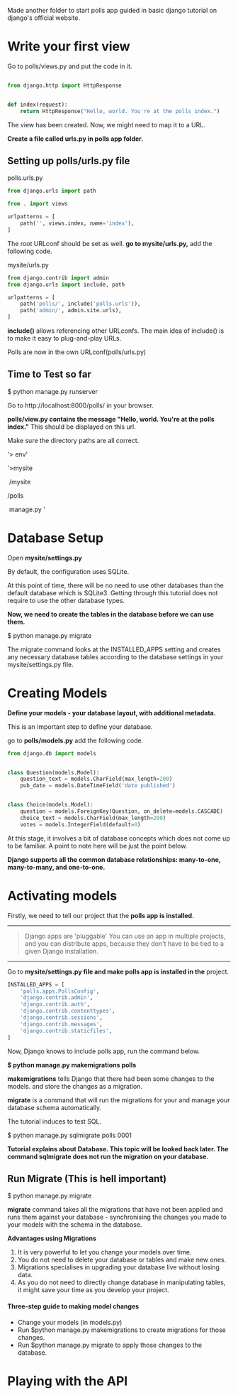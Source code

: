 Made another folder to start polls app guided in basic django tutorial on django's official website. 



# Write your first view





Go to polls/views.py and put the code in it. 







```python

from django.http import HttpResponse


def index(request):
    return HttpResponse("Hello, world. You're at the polls index.")


```



The view has been created. Now, we might need to map it to a URL. 





**Create a file called urls.py in polls app folder.**



## Setting up polls/urls.py file 



polls.urls.py 



```python
from django.urls import path

from . import views

urlpatterns = [
    path('', views.index, name='index'),
]
```



The root URLconf should be set as well. **go to mysite/urls.py,** add the following code. 

mysite/urls.py

```python
from django.contrib import admin
from django.urls import include, path

urlpatterns = [
    path('polls/', include('polls.urls')),
    path('admin/', admin.site.urls),
]
```



**include()** allows referencing other URLconfs. The main idea of include() is to make it easy to plug-and-play URLs. 



Polls are now in the own URLconf(polls/urls.py)



## Time to Test so far 



$ python manage.py runserver 



Go to http://localhost:8000/polls/ in your browser. 

**polls/view.py contains the message "Hello, world. You're at the polls index."**  This should be displayed on this url. 



Make sure the directory paths are all correct. 

'> env'

'>mysite

​	/mysite 

   /polls 

​		manage.py '



# Database Setup 



Open **mysite/settings.py** 

By default, the configuration uses SQLite. 



At this point of time, there will be no need to use other databases than the default database which is SQLite3. Getting through this tutorial does not require to use the other database types. 



**Now, we need to create the tables in the database before we can use them.** 



$ python manage.py migrate 



The migrate command looks at the INSTALLED_APPS setting and creates any necessary database tables according to the database settings in your mysite/settings.py file. 





# Creating Models 



**Define your models - your database layout, with additional metadata.** 



This is an important step to define your database. 



go to **polls/models.py** add the following code. 



```python
from django.db import models


class Question(models.Model):
    question_text = models.CharField(max_length=200)
    pub_date = models.DateTimeField('date published')


class Choice(models.Model):
    question = models.ForeignKey(Question, on_delete=models.CASCADE)
    choice_text = models.CharField(max_length=200)
    votes = models.IntegerField(default=0)
```

At this stage, it involves a bit of database concepts which does not come up to be familiar. A point to note here will be just the point below. 



**Django supports all the common database relationships: many-to-one, many-to-many, and one-to-one.** 



# Activating models



Firstly, we need to tell our project that the **polls app is installed.** 



------



> Django apps are 'pluggable' You can use an app in multiple projects, and you can distribute apps, because they don't have to be tied to a given Django installation. 

------



Go to **mysite/settings.py file and make polls app is installed in the** project. 



```python
INSTALLED_APPS = [
    'polls.apps.PollsConfig',
    'django.contrib.admin',
    'django.contrib.auth',
    'django.contrib.contenttypes',
    'django.contrib.sessions',
    'django.contrib.messages',
    'django.contrib.staticfiles',
]
```

Now, Django knows to include polls app, run the command below. 



**$ python manage.py makemigrations polls** 



**makemigrations** tells Django that there had been some changes to the models. and store the changes as a migration. 

**migrate** is a command that will run the migrations for your and manage your database schema automatically. 



The tutorial induces to test SQL. 



$ python manage.py sqlmigrate polls 0001



**Tutorial explains about Database. This topic will be looked back later. The command sqlmigrate does not run the migration on your database.** 



## Run Migrate (This is hell important)





$ python manage.py migrate 



**migrate** command takes all the migrations that have not been applied and runs them against your database - synchronising the changes you made to your models with the schema in the database. 



**Advantages using Migrations** 



1. It is very powerful to let you change your models over time. 
2. You do not need to delete your database or tables and make new ones. 
3. Migrations specialises in upgrading your database live without losing data. 
4. As you do not need to directly change database in manipulating tables, it might save your time as you develop your project. 



#### Three-step guide to making model changes 



- Change your models (in models.py)
- Run $python manage.py makemigrations to create migrations for those changes. 
- Run $python manage.py migrate to apply those changes to the database. 



# Playing with the API





